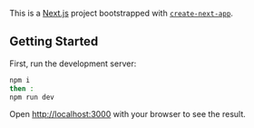 This is a [Next.js](https://nextjs.org) project bootstrapped with [`create-next-app`](https://github.com/vercel/next.js/tree/canary/packages/create-next-app).

## Getting Started

First, run the development server:

```bash
npm i
then :
npm run dev
```

Open [http://localhost:3000](http://localhost:3000) with your browser to see the result.
